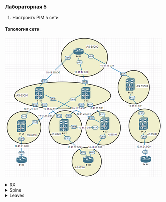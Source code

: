 ### Лабораторная 5
1. Настроить PIM в сети

#### Топология сети
![](underlay-net-bgp.PNG)

<details>
  <summary>RX</summary>
<pre><code>
ip multicast-routing
int ran e0/0-2
 ip pim sparse-mode
</code></pre>
</details>
<details>
  <summary>Spine</summary>
<pre><code>
feature pim
int e1/X
ip pim sparse-mode
</code></pre>
</details>
<details>
  <summary>Leaves</summary>
<pre><code>
feature pim
int e1/X
ip pim sparse-mode
</code></pre>
</details>
